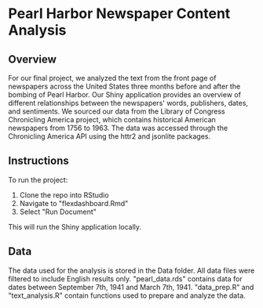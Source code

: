 # Pearl Harbor Newspaper Content Analysis

Overview 
----------------
For our final project, we analyzed the text from the front page of newspapers across the United States three months before and after the bombing of Pearl Harbor. Our Shiny application provides an overview of different relationships between the newspapers' words, publishers, dates, and sentiments. We sourced our data from the Library of Congress Chronicling America project, which contains historical American newspapers from 1756 to 1963. The data was accessed through the Chronicling America API using the httr2 and jsonlite packages.

Instructions
----------------
To run the project:
  1. Clone the repo into RStudio
  2. Navigate to "flexdashboard.Rmd"
  3. Select "Run Document"

This will run the Shiny application locally.


Data 
----------------
The data used for the analysis is stored in the Data folder. 
All data files were filtered to include English results only. 
"pearl_data.rds" contains data for dates between September 7th, 1941 and March 7th, 1941. 
"data_prep.R" and "text_analysis.R" contain functions used to prepare and analyze the data.
